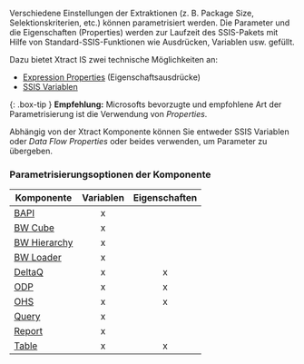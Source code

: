 Verschiedene Einstellungen der Extraktionen (z. B. Package Size, Selektionskriterien, etc.) können parametrisiert werden.
Die Parameter und die Eigenschaften (Properties) werden zur Laufzeit des SSIS-Pakets mit Hilfe von Standard-SSIS-Funktionen wie Ausdrücken, Variablen usw. gefüllt. 

Dazu bietet Xtract IS zwei technische Möglichkeiten an:
- [Expression Properties](./parametrisierung/parametrisierung-properties) (Eigenschaftsausdrücke)
- [SSIS Variablen](./parametrisierung/parametrisierung-variablen)

{: .box-tip }
**Empfehlung:** Microsofts bevorzugte und empfohlene Art der Parametrisierung ist die Verwendung von *Properties*. 

Abhängig von der Xtract Komponente können Sie entweder SSIS Variablen oder *Data Flow Properties* oder beides verwenden, um Parameter zu übergeben.

### Parametrisierungsoptionen der Komponente 

| Komponente   | Variablen | Eigenschaften |
|-------------|:-----:|:----:|
| [BAPI](./xtract-is-bapi/parametrisierung)        |   x    |      | 
| [BW Cube](./bwcube/parametrisierung)     |   x    |      | 
| [BW Hierarchy](./hierarchy/parametrisierung)|    x   |      |
| [BW Loader](./bw-loader/parametrisierung)|    x   |      |
| [DeltaQ](./xtract-is-deltaq/parametrisierung)      | x      |  x    |
| [ODP](./odp/odp-parametrisierung)         |   x    |   x   |
| [OHS](./open-hub-service/parametrisierung)         |     x  |   x   |
|[Query](./query/parametrisierung)       |   x    |      |
| [Report](./abap-reports/parametrisierung) |    x   |      | 
| [Table](./xtract-is-table/table-parametrisierung)       | x      |  x    |
